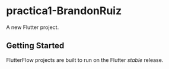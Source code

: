 # practica1-BrandonRuiz

A new Flutter project.

## Getting Started

FlutterFlow projects are built to run on the Flutter _stable_ release.
